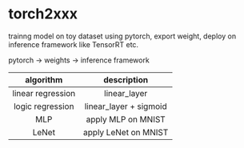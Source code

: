 # torch2xxx

trainng model on toy dataset using pytorch, export weight, deploy on inference framework like TensorRT etc.

pytorch -> weights -> inference framework



|     algorithm     |      description       |
| :---------------: | :--------------------: |
| linear regression |      linear_layer      |
| logic regression  | linear_layer + sigmoid |
|        MLP        |   apply MLP on MNIST   |
|       LeNet       |  apply LeNet on MNIST  |
